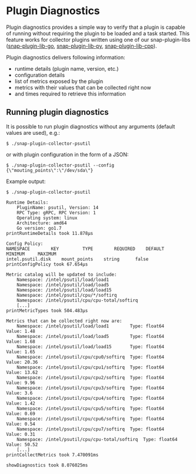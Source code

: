 # Plugin Diagnostics

Plugin diagnostics provides a simple way to verify that a plugin is capable of running without requiring the plugin to be loaded and a task started.
This feature works for collector plugins written using one of our snap-plugin-libs ([snap-plugin-lib-go](https://github.com/intelsdi-x/snap-plugin-lib-go), [snap-plugin-lib-py](https://github.com/intelsdi-x/snap-plugin-lib-py), [snap-plugin-lib-cpp](https://github.com/intelsdi-x/snap-plugin-lib-cpp)).

Plugin diagnostics delivers following information:
- runtime details (plugin name, version, etc.)
- configuration details
- list of metrics exposed by the plugin
- metrics with their values that can be collected right now
- and times required to retrieve this information

## Running plugin diagnostics
It is possible to run plugin diagnostics without any arguments (default values are used), e.g.:
```
$ ./snap-plugin-collector-psutil
```
or with plugin configuration in the form of a JSON:
```
$ ./snap-plugin-collector-psutil --config {\"mouting_points\":\"/dev/sda\"}
```

Example output:

```
$ ./snap-plugin-collector-psutil

Runtime Details:
    PluginName: psutil, Version: 14
    RPC Type: gRPC, RPC Version: 1
    Operating system: linux
    Architecture: amd64
    Go version: go1.7
printRuntimeDetails took 11.878µs

Config Policy:
NAMESPACE 		 KEY 		 TYPE 		 REQUIRED 	 DEFAULT 	 MINIMUM 	 MAXIMUM
intel.psutil.disk 	 mount_points 	 string 	 false 		
printConfigPolicy took 67.654µs

Metric catalog will be updated to include: 
    Namespace: /intel/psutil/load/load1 
    Namespace: /intel/psutil/load/load5 
    Namespace: /intel/psutil/load/load15 
    Namespace: /intel/psutil/cpu/*/softirq 
    Namespace: /intel/psutil/cpu/cpu-total/softirq 
    [...]
printMetricTypes took 504.483µs 

Metrics that can be collected right now are: 
    Namespace: /intel/psutil/load/load1        Type: float64     Value: 1.48 
    Namespace: /intel/psutil/load/load5        Type: float64     Value: 1.68 
    Namespace: /intel/psutil/load/load15       Type: float64     Value: 1.65 
    Namespace: /intel/psutil/cpu/cpu0/softirq  Type: float64     Value: 20.36 
    Namespace: /intel/psutil/cpu/cpu1/softirq  Type: float64     Value: 13.62 
    Namespace: /intel/psutil/cpu/cpu2/softirq  Type: float64     Value: 9.96 
    Namespace: /intel/psutil/cpu/cpu3/softirq  Type: float64     Value: 3.6 
    Namespace: /intel/psutil/cpu/cpu4/softirq  Type: float64     Value: 1.42 
    Namespace: /intel/psutil/cpu/cpu5/softirq  Type: float64     Value: 0.69 
    Namespace: /intel/psutil/cpu/cpu6/softirq  Type: float64     Value: 0.54 
    Namespace: /intel/psutil/cpu/cpu7/softirq  Type: float64     Value: 0.31 
    Namespace: /intel/psutil/cpu/cpu-total/softirq  Type: float64     Value: 50.52
    [...]
printCollectMetrics took 7.470091ms 

showDiagnostics took 8.076025ms
```
